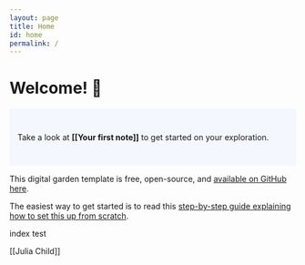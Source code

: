 ```yaml
---
layout: page
title: Home
id: home
permalink: /
---
```


# Welcome! 🌱

<p style="padding: 3em 1em; background: #f5f7ff; border-radius: 4px;">
  Take a look at <span style="font-weight: bold">[[Your first note]]</span> to get started on your exploration.
</p>

This digital garden template is free, open-source, and [available on GitHub here](https://github.com/maximevaillancourt/digital-garden-jekyll-template).

The easiest way to get started is to read this [step-by-step guide explaining how to set this up from scratch](https://maximevaillancourt.com/blog/setting-up-your-own-digital-garden-with-jekyll).

<style>
  .wrapper {
    max-width: 46em;
  }
</style>


index test

[[Julia Child]]
